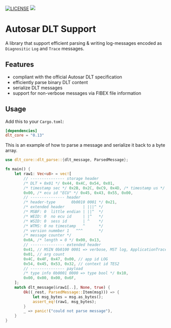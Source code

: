 [![LICENSE](https://img.shields.io/github/license/esrlabs/dlt-core?color=blue)](LICENSE.txt)
[![](https://github.com/esrlabs/dlt-core/workflows/CI/badge.svg)](https://github.com/esrlabs/dlt-core/actions)

# Autosar DLT Support

A library that support efficient parsing & writing log-messages encoded as `Diagnositic` `Log` and `Trace` messages.

## Features

* compliant with the official Autosar DLT specification
* efficiently parse binary DLT content
* serialize DLT messages
* support for non-verbose messages via FIBEX file information

## Usage

Add this to your `Cargo.toml`:

```toml
[dependencies]
dlt_core = "0.13"
```

This is an example of how to parse a message and serialize it back to a byte array.

```rust
use dlt_core::dlt_parse::{dlt_message, ParsedMessage};

fn main() {
    let raw1: Vec<u8> = vec![
        // --------------- storage header
        /* DLT + 0x01 */ 0x44, 0x4C, 0x54, 0x01,
        /* timestamp sec */ 0x2B, 0x2C, 0xC9, 0x4D, /* timestamp us */ 0x7A, 0xE8, 0x01,
        0x00, /* ecu id "ECU" */ 0x45, 0x43, 0x55, 0x00,
        // --------------- header
        /* header-type       0b0010 0001 */ 0x21,
        /* extended header        | |||^ */
        /* MSBF: 0  little endian | ||^  */
        /* WEID: 0  no ecu id     | |^   */
        /* WSID: 0  sess id       | ^    */
        /* WTMS: 0 no timestamp   ^      */
        /* version nummber 1   ^^^       */
        /* message counter */
        0x0A, /* length = 0 */ 0x00, 0x13,
        // --------------- extended header
        0x41, // MSIN 0b0100 0001 => verbose, MST log, ApplicationTraceType::State
        0x01, // arg count
        0x4C, 0x4F, 0x47, 0x00, // app id LOG
        0x54, 0x45, 0x53, 0x32, // context id TES2
        // --------------- payload
        /* type info 0b0001 0000 => type bool */ 0x10,
        0x00, 0x00, 0x00, 0x6F,
    ];
    match dlt_message(&raw1[..], None, true) {
        Ok((_rest, ParsedMessage::Item(msg))) => {
            let msg_bytes = msg.as_bytes();
            assert_eq!(raw1, msg_bytes);
        }
        _ => panic!("could not parse message"),
    }
}


```
